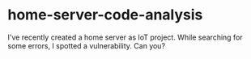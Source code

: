 # home-server-code-analysis
I've recently created a home server as IoT project. While searching for some errors, I spotted a vulnerability. Can you?
